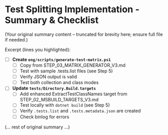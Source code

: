 # Test Splitting Implementation - Summary & Checklist

(Your original summary content – truncated for brevity here; ensure full file if needed.)

Excerpt (lines you highlighted):

- [ ] **Create `eng/scripts/generate-test-matrix.ps1`**
  - [ ] Copy from STEP_03_MATRIX_GENERATOR_V3.md
  - [ ] Test with sample .tests.list files (see Step 5)
  - [ ] Verify JSON output is valid
  - [ ] Test both collection and class modes

- [ ] **Update `tests/Directory.Build.targets`**
  - [ ] Add enhanced ExtractTestClassNames target from STEP_02_MSBUILD_TARGETS_V3.md
  - [ ] Test locally with `dotnet build` (see Step 5)
  - [ ] Verify `.tests.list` and `.tests.metadata.json` are created
  - [ ] Check binlog for errors

(… rest of original summary …)